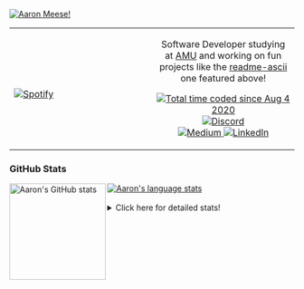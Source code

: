 [![Aaron Meese!](https://user-images.githubusercontent.com/17814535/88975338-a2aabf00-d27f-11ea-963f-8a19608716b4.png)](https://github.com/ajmeese7/readme-ascii "README ASCII")

<!-- Modified from project here: https://github.com/novatorem/novatorem -->
<table width="100%"> 
  <tr>
  <td width="50%">
      
&nbsp; <br> [![Spotify](https://ajmeese7.vercel.app/api/spotify)](https://open.spotify.com/user/ajmeese)

  </td>
  <td width="50%">
    <p align="center">
    Software Developer studying at <a href="https://www.amu.apus.edu/">AMU</a> and working on fun 
    projects like the <a href="https://github.com/ajmeese7/readme-ascii">readme-ascii</a> one featured above!
    </p>
    <p align="center">
      <a href="https://wakatime.com/@f726891d-3b02-46cd-9b60-e8c59f9e2b14">
        <img src="https://wakatime.com/badge/user/f726891d-3b02-46cd-9b60-e8c59f9e2b14.svg" alt="Total time coded since Aug 4 2020" title="WakaTime" />
      </a>
      <a href="http://link.aaronmeese.com/discord">
        <img src="https://img.shields.io/badge/discord-ajmeese7%234835-369?style=flat-square&logo=discord&logoColor=white&color=purple" alt="Discord" title="Discord">
      </a>
      <br />
      <a href="https://link.aaronmeese.com/medium">
        <img src="https://img.shields.io/badge/medium-ajmeese7-1DB954?style=flat-square&logo=medium&logoColor=white" alt="Medium" title="Medium">
      </a>
      <a href="https://link.aaronmeese.com/linkedin">
        <img src="https://img.shields.io/badge/linkedIn-aaronmeese-1DB954?style=flat-square&logo=linkedin&logoColor=white&color=blue" alt="LinkedIn" title="LinkedIn">
      </a>
    </p>
  </td>

</table>

[//]: <> (The `&nbsp;` is to have Aphelion take up more space)

### GitHub Stats ###

<a href="https://profile-summary-for-github.com/user/ajmeese7">
  <img align="left" height="170px" src="https://github-readme-stats.vercel.app/api?username=ajmeese7&show_icons=true&line_height=27&count_private=true" alt="Aaron's GitHub stats"/>
  <img src="https://github-readme-stats.vercel.app/api/top-langs/?username=ajmeese7&hide_langs_below=5&layout=compact" alt="Aaron's language stats"/>
</a>

<br />
<br />
<details>
<summary>Click here for detailed stats!</summary>

### :zap: Recent Activity
<!--START_SECTION:activity-->
1. 🗣 Commented on [#2233](https://github.com/coder/coder/issues/2233) in [coder/coder](https://github.com/coder/coder)
2. 🗣 Commented on [#17556](https://github.com/keybase/client/issues/17556) in [keybase/client](https://github.com/keybase/client)
3. 🎉 Merged PR [#11](https://github.com/ajmeese7/finance-dashboard/pull/11) in [ajmeese7/finance-dashboard](https://github.com/ajmeese7/finance-dashboard)
4. 🎉 Merged PR [#13](https://github.com/ajmeese7/snapchat-share/pull/13) in [ajmeese7/snapchat-share](https://github.com/ajmeese7/snapchat-share)
5. ❌ Closed PR [#3108](https://github.com/dendronhq/dendron/pull/3108) in [dendronhq/dendron](https://github.com/dendronhq/dendron)
<!--END_SECTION:activity-->

### 🧐 Waka Stats
<!--START_SECTION:waka-->
![Code Time](http://img.shields.io/badge/Code%20Time-1%2C091%20hrs%208%20mins-blue)

**🐱 My GitHub Data** 

> 🏆 884 Contributions in the Year 2022
 > 
> 📦 205.2 kB Used in GitHub's Storage 
 > 
> 💼 Opted to Hire
 > 
> 📜 82 Public Repositories 
 > 
> 🔑 29 Private Repositories  
 > 
**I'm an Early 🐤** 

```text
🌞 Morning    182 commits    █████░░░░░░░░░░░░░░░░░░░░   20.99% 
🌆 Daytime    329 commits    █████████░░░░░░░░░░░░░░░░   37.95% 
🌃 Evening    345 commits    ██████████░░░░░░░░░░░░░░░   39.79% 
🌙 Night      11 commits     ░░░░░░░░░░░░░░░░░░░░░░░░░   1.27%

```
📅 **I'm Most Productive on Sunday** 

```text
Monday       121 commits    ███░░░░░░░░░░░░░░░░░░░░░░   13.96% 
Tuesday      129 commits    ███░░░░░░░░░░░░░░░░░░░░░░   14.88% 
Wednesday    106 commits    ███░░░░░░░░░░░░░░░░░░░░░░   12.23% 
Thursday     115 commits    ███░░░░░░░░░░░░░░░░░░░░░░   13.26% 
Friday       90 commits     ██░░░░░░░░░░░░░░░░░░░░░░░   10.38% 
Saturday     132 commits    ███░░░░░░░░░░░░░░░░░░░░░░   15.22% 
Sunday       174 commits    █████░░░░░░░░░░░░░░░░░░░░   20.07%

```


📊 **This Week I Spent My Time On** 

```text
⌚︎ Time Zone: America/New_York

💬 Programming Languages: 
JavaScript               4 hrs 57 mins       ███████░░░░░░░░░░░░░░░░░░   28.3% 
Markdown                 4 hrs               █████░░░░░░░░░░░░░░░░░░░░   22.91% 
Bash                     2 hrs 7 mins        ███░░░░░░░░░░░░░░░░░░░░░░   12.14% 
Python                   1 hr 57 mins        ██░░░░░░░░░░░░░░░░░░░░░░░   11.2% 
YAML                     1 hr 41 mins        ██░░░░░░░░░░░░░░░░░░░░░░░   9.67%

🐱‍💻 Projects: 
aaronmeese.com           7 hrs 20 mins       ██████████░░░░░░░░░░░░░░░   41.93% 
modernreforms.org        2 hrs 50 mins       ████░░░░░░░░░░░░░░░░░░░░░   16.24% 
pixray-guide             2 hrs 42 mins       ███░░░░░░░░░░░░░░░░░░░░░░   15.48% 
vault                    1 hr 29 mins        ██░░░░░░░░░░░░░░░░░░░░░░░   8.54% 
classic-discord-webhook  55 mins             █░░░░░░░░░░░░░░░░░░░░░░░░   5.29%

```

**I Mostly Code in JavaScript** 

```text
JavaScript               32 repos            ████████████░░░░░░░░░░░░░   49.23% 
HTML                     9 repos             ███░░░░░░░░░░░░░░░░░░░░░░   13.85% 
Python                   5 repos             ██░░░░░░░░░░░░░░░░░░░░░░░   7.69% 
Java                     4 repos             █░░░░░░░░░░░░░░░░░░░░░░░░   6.15% 
CSS                      3 repos             █░░░░░░░░░░░░░░░░░░░░░░░░   4.62%

```



 Last Updated on 25/06/2022 00:05:55 UTC
<!--END_SECTION:waka-->
</details>
